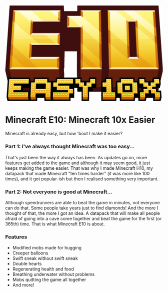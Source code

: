 
![Logo](https://raw.githubusercontent.com/Dorcupi/minecraft-e10/main/download.png)




# Minecraft E10: Minecraft 10x Easier

Minecraft is already easy, but how 'bout I make it easier?


### Part 1: I've always thought Minecraft was too easy…  

That's just been the way it always has been. As updates go on, more features get added to the game and although it may seem good, it just keeps making the game easier. That was why I made Minecraft H10, my datapack that made Minecraft "ten times harder" (it was more like 100 times), and it got popular-ish but then I realised something very important.  
### Part 2: Not everyone is good at Minecraft…

Although speedrunners are able to beat the game in minutes, not everyone can do that. Some people take years just to find diamonds! And the more I thought of that, the more I got an idea. A datapack that will make all people afraid of going into a cave come together and beat the game for the first (or 365th) time. That is what Minecraft E10 is about.
### Features

- Modified mobs made for hugging  
- Creeper balloons  
- Swift sneak without swift sneak  
- Double hearts  
- Regenerating health and food  
- Breathing underwater without problems  
- Mobs quitting the game all together  
- And more!

